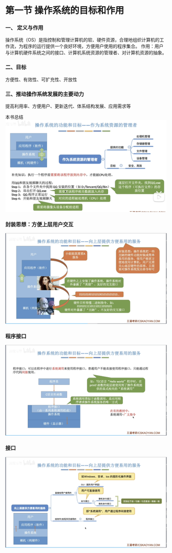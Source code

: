 


# 第一节 操作系统的目标和作用

### 一、 定义与作用
操作系统（OS）是指控制和管理计算机的软、硬件资源，合理地组织计算机的工作流，为程序的运行提供一个良好环境，方便用户使用的程序集合。
作用：用户与计算机硬件系统之间的接口、计算机系统资源的管理者、对计算机资源的抽象。

### 二、目标
方便性、有效性、可扩充性、开放性

### 三、推动操作系统发展的主要动力
提高利用率、方便用户、更新迭代、体系结构发展、应用需求等

本书总结
![输入图片说明](/imgs/2025-07-25/hNQTyA17JqWZdwM2.png)

### 封装思想：方便上层用户交互
![输入图片说明](/imgs/2025-07-25/Q90u3YtyXsGNBCr2.png)
### 程序接口
![输入图片说明](/imgs/2025-07-25/UfGCqyTPgat1U7Gj.png)
### 接口
![输入图片说明](/imgs/2025-07-25/lQiIrlxJvvq0d63s.png)

##
<!--stackedit_data:
eyJoaXN0b3J5IjpbMTk2MjU0NzQzNl19
-->